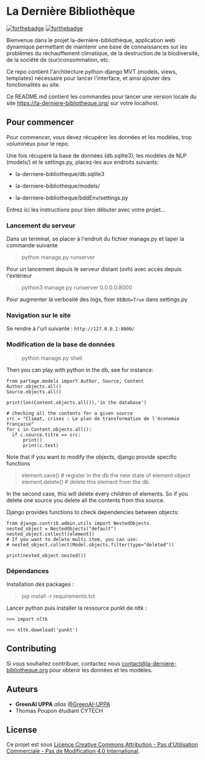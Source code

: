 # La Dernière Bibliothèque


[![forthebadge](http://forthebadge.com/images/badges/built-with-love.svg)](http://forthebadge.com)  [![forthebadge](http://forthebadge.com/images/badges/powered-by-electricity.svg)](http://forthebadge.com)


Bienvenue dans le projet la-dernière-bibliothèque, application web dynamique permettant de maintenir une base de connaissances sur les problèmes du réchauffement climatique, de la destruction de la biodiversité, de la société de (sur)consommation, etc.

Ce repo contient l'architecture python-django MVT (models, views, templates) nécessaire pour lancer l'interface, et ainsi ajouter des fonctionalités au site.

Ce README.md contient les commandes pour lancer une version locale du site https://la-derniere-bibliotheque.org/ sur votre localhost.

## Pour commencer

Pour commencer, vous devez récupérer les données et les modèles, trop volumineux pour le repo. 

Une fois récupéré la base de données (db.sqlite3), les modèles de NLP (models/) et le settings.py, placez-les aux endroits suivants:

- la-derniere-bibliotheque/db.sqlite3

- la-derniere-bibliotheque/models/

- la-derniere-bibliotheque/bddEnv/settings.py

Entrez ici les instructions pour bien débuter avec votre projet...

### Lancement du serveur

Dans un terminal, se placer à l'endroit du fichier manage.py et taper la commande suivante 

> python manage.py runserver

Pour un lancement depuis le serveur distant (ovh) avec accès depuis l'extérieur
> python3 manage.py runserver 0.0.0.0:8000

Pour augmenter la verbosité des logs, fixer `DEBUG=True` dans settings.py

### Navigation sur le site 
Se rendre à l'url suivante : `http://127.0.0.1:8000/`

### Modification de la base de données

> python manage.py shell

Then you can play with python in the db, see for instance:
```
from partage.models import Author, Source, Content
Author.objects.all()
Source.objects.all()

print(len(Content.objects.all()),'in the database')

# checking all the contents for a given source
src = "Climat, crises : Le plan de transformation de l'économie française"
for c in Content.objects.all():
  if c.source.titre == src:
      print()
      print(c.text)
```

Note that if you want to modify the objects, django provide specific functions

> element.save() # register in the db the new state of element object
> element.delete() # delete this element from the db. 

In the second case, this will delete every children of elements. So if you delete one source you delete all the contents from this source.

Django provides functions to check dependencies between objects: 
```
from django.contrib.admin.utils import NestedObjects
nested_object = NestedObjects("default")
nested_object.collect([element])
# If you want to delete multi item, you can use:
# nested_object.collect(Model.objects.filter(type="deleted"))

print(nested_object.nested())
```

### Dépendances

Installation des packages :

> pip install -r requirements.txt

Lancer python puis installer la ressource punkt de nltk :

`>>> import nltk`

`>>> nltk.download('punkt')`

## Contributing

Si vous souhaitez contribuer, contactez nous contact@la-derniere-bibliotheque.org pour obtenir les données et les modèles.

## Auteurs
* **GreenAI UPPA** _alias_ [@GreenAI-UPPA](https://github.com/GreenAI-Uppa/)
* Thomas Poupon étudiant CYTECH

## License

Ce projet est sous [Licence Creative Commons Attribution - Pas d'Utilisation Commerciale - Pas de Modification 4.0 International](http://creativecommons.org/licenses/by-nc-nd/4.0/).

